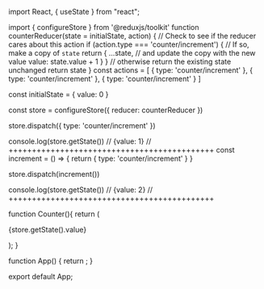 import React, { useState } from "react";

  import { configureStore } from '@reduxjs/toolkit'
  function counterReducer(state = initialState, action) {
    // Check to see if the reducer cares about this action
    if (action.type === 'counter/increment') {
      // If so, make a copy of `state`
      return {
        ...state,
        // and update the copy with the new value
        value: state.value + 1
      }
    }
    // otherwise return the existing state unchanged
    return state
  }
  const actions = [
    { type: 'counter/increment' },
    { type: 'counter/increment' },
    { type: 'counter/increment' }
  ]
  
  const initialState = { value: 0 }
  
  const store = configureStore({ reducer: counterReducer })
  
  store.dispatch({ type: 'counter/increment' })
  
  console.log(store.getState())
  // {value: 1}
//  ++++++++++++++++++++++++++++++++++++++++++++
  const increment = () => {
    return {
      type: 'counter/increment'
    }
  }
  
  store.dispatch(increment())
  
  console.log(store.getState())
  // {value: 2}
//  ++++++++++++++++++++++++++++++++++++++++++++
  
function Counter(){
  return (
    <div>
      <p>{store.getState().value}</p>
    </div>
  );
}

function App() {
  return <Counter></Counter>;
}

export default App;